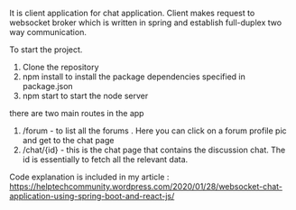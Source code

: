 It is client application for chat application. 
Client makes request to websocket broker which is written in spring and establish full-duplex two way communication.

To start the project.
1. Clone the repository
2. npm install
    to install the package dependencies specified in package.json
3. npm start
     to start the node server

there are two main routes in the app
 1. /forum - to list all the forums . Here you can click on a forum profile pic and get to the chat page
 2. /chat/{id} - this is the chat page that contains the discussion chat. The id is essentially to fetch all the relevant data.


Code explanation is included in my article : 
https://helptechcommunity.wordpress.com/2020/01/28/websocket-chat-application-using-spring-boot-and-react-js/
